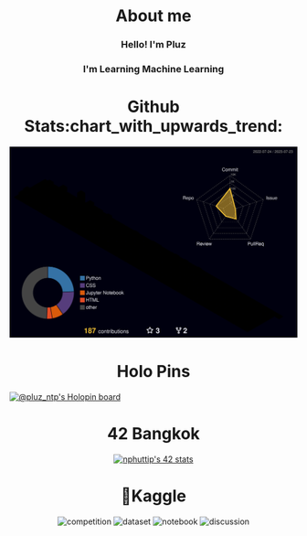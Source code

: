 <h1 align="center" >About me</h1>
<h3 align="center">Hello! I'm Pluz</h3>
<h3 align="center" >I'm Learning Machine Learning  </h3>



<h1 align="center" >Github Stats:chart_with_upwards_trend:</h1>

![](./profile-3d-contrib/profile-night-rainbow.svg)

<h1 align="center">Holo Pins</h1>

[![@pluz_ntp's Holopin board](https://holopin.io/api/user/board?user=pluz_ntp)](https://holopin.io/@pluz_ntp)
<h1 align="center">42 Bangkok</h1>
<div align="center" ><a href="https://github.com/JaeSeoKim/badge42"><img src="https://badge42.vercel.app/api/v2/cl9a1vfoe01040gkwzxgwkdv9/stats?cursusId=3&coalitionId=undefined" alt="nphuttip's 42 stats" /></a></div>

<h1 align="center">&#129497;Kaggle</h1>
<div align="center">

![competition](https://road-to-kaggle-grandmaster.vercel.app/api/badges/pluz123/competition)
![dataset](https://road-to-kaggle-grandmaster.vercel.app/api/badges/pluz123/dataset)
![notebook](https://road-to-kaggle-grandmaster.vercel.app/api/badges/pluz123/notebook)
![discussion](https://road-to-kaggle-grandmaster.vercel.app/api/badges/pluz123/discussion)
</div>
